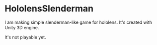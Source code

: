 # HololensSlenderman

I am making simple slenderman-like game for hololens.
It's created with Unity 3D engine.  
  
It's not playable yet.
